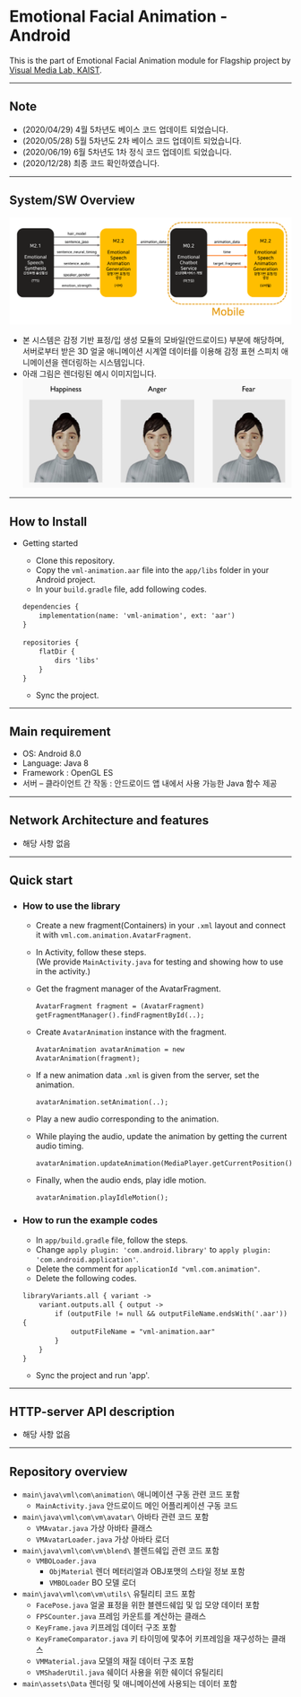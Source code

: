 # Emotional Facial Animation - Android
This is the part of Emotional Facial Animation module for Flagship project by [Visual Media Lab, KAIST](http://vml.kaist.ac.kr).

***

## Note

* (2020/04/29) 4월 5차년도 베이스 코드 업데이트 되었습니다.
* (2020/05/28) 5월 5차년도 2차 베이스 코드 업데이트 되었습니다.
* (2020/06/19) 6월 5차년도 1차 정식 코드 업데이트 되었습니다.
* (2020/12/28) 최종 코드 확인하였습니다.

***

## System/SW Overview
![mobile_img](./img/mobile.png)
* 본 시스템은 감정 기반 표정/입 생성 모듈의 모바일(안드로이드) 부분에 해당하며, 서버로부터 받은 3D 얼굴 애니메이션 시계열 데이터를 이용해 감정 표현 스피치 애니메이션을 렌더링하는 시스템입니다. 
* 아래 그림은 렌더링된 예시 이미지입니다.
![anim_img](./img/animation.jpg)

***

## How to Install

- Getting started
  - Clone this repository.
  - Copy the `vml-animation.aar` file into the `app/libs` folder in your Android project.
  - In your `build.gradle` file, add following codes.

  ```
  dependencies {
      implementation(name: 'vml-animation', ext: 'aar')
  }  
  
  repositories {
      flatDir {
          dirs 'libs'
      }
  }
  ```
  - Sync the project.

***

## Main requirement

* OS: Android 8.0
* Language: Java 8
* Framework : OpenGL ES
* 서버 – 클라이언트 간 작동 : 안드로이드 앱 내에서 사용 가능한 Java 함수 제공

***

## Network Architecture and features

* 해당 사항 없음

***

## Quick start

- ### How to use the library

  - Create a new fragment(Containers) in your `.xml` layout and connect it with `vml.com.animation.AvatarFragment`.

  - In Activity, follow these steps.  
    (We provide `MainActivity.java` for testing and showing how to use in the activity.)  

  - Get the fragment manager of the AvatarFragment.  

    ```
    AvatarFragment fragment = (AvatarFragment) getFragmentManager().findFragmentById(..);
    ```

  - Create `AvatarAnimation` instance with the fragment.  

    ```
    AvatarAnimation avatarAnimation = new AvatarAnimation(fragment);
    ```

  - If a new animation data `.xml` is given from the server, set the animation.  

    ```
    avatarAnimation.setAnimation(..);
    ```

  - Play a new audio corresponding to the animation.  

  - While playing the audio, update the animation by getting the current audio timing.  

    ```
    avatarAnimation.updateAnimation(MediaPlayer.getCurrentPosition());
    ```

  - Finally, when the audio ends, play idle motion.  

    ```
    avatarAnimation.playIdleMotion();
    ```

- ### How to run the example codes

  - In `app/build.gradle` file, follow the steps.
  - Change `apply plugin: 'com.android.library'` to `apply plugin: 'com.android.application'`.
  - Delete the comment for `applicationId "vml.com.animation"`.
  - Delete the following codes.

  ```
  libraryVariants.all { variant ->
      variant.outputs.all { output ->
          if (outputFile != null && outputFileName.endsWith('.aar')) {
              outputFileName = "vml-animation.aar"
          }
      }
  }
  ```

  - Sync the project and run 'app'.


***

## HTTP-server API description

* 해당 사항 없음

***

## Repository overview

* `main\java\vml\com\animation\` 애니메이션 구동 관련 코드 포함
  * `MainActivity.java` 안드로이드 메인 어플리케이션 구동 코드
* `main\java\vml\com\vm\avatar\` 아바타 관련 코드 포함
  * `VMAvatar.java` 가상 아바타 클래스
  * `VMAvatarLoader.java` 가상 아바타 로더
* `main\java\vml\com\vm\blend\` 블렌드쉐입 관련 코드 포함
  * `VMBOLoader.java` 
    * `ObjMaterial` 렌더 메터리얼과 OBJ포맷의 스타일 정보 포함
    * `VMBOLoader` BO 모델 로더
* `main\java\vml\com\vm\utils\` 유틸리티 코드 포함
  * `FacePose.java` 얼굴 표정을 위한 블렌드쉐입 및 입 모양 데이터 포함
  * `FPSCounter.java` 프레임 카운트를 계산하는 클래스
  * `KeyFrame.java` 키프레임 데이터 구조 포함
  * `KeyFrameComparator.java` 키 타이밍에 맟추어 키프레임을 재구성하는 클래스
  * `VMMaterial.java` 모델의 재질 데이터 구조 포함
  * `VMShaderUtil.java` 쉐이더 사용을 위한 쉐이더 유틸리티
* `main\assets\Data` 렌더링 및 애니메이션에 사용되는 데이터 포함
